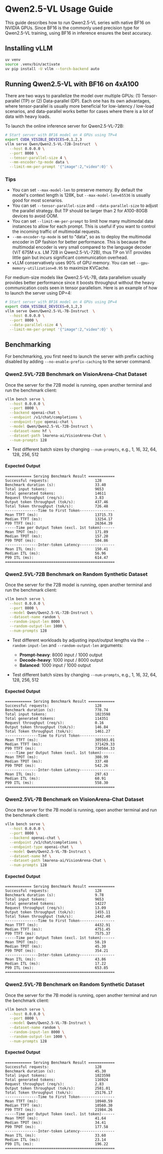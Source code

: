 # Qwen2.5-VL Usage Guide

This guide describes how to run Qwen2.5-VL series with native BF16 on NVIDIA GPUs. 
Since BF16 is the commonly used precision type for Qwen2.5-VL training, using BF16 in inference ensures the best accuracy.


## Installing vLLM

```bash
uv venv
source .venv/bin/activate
uv pip install -U vllm --torch-backend auto
```

## Running Qwen2.5-VL with BF16 on 4xA100

There are two ways to parallelize the model over multiple GPUs: (1) Tensor-parallel (TP) or (2) Data-parallel (DP). Each one has its own advantages, where tensor-parallel is usually more beneficial for low-latency / low-load scenarios, and data-parallel works better for cases where there is a lot of data with heavy loads.

To launch the online inference server for Qwen2.5-VL-72B:

```bash
# Start server with BF16 model on 4 GPUs using TP=4
export CUDA_VISIBLE_DEVICES=0,1,2,3
vllm serve Qwen/Qwen2.5-VL-72B-Instruct  \
  --host 0.0.0.0 \
  --port 8000 \
  --tensor-parallel-size 4 \
  --mm-encoder-tp-mode data \
  --limit-mm-per-prompt '{"image":2,"video":0}' \

```
### Tips
- You can set `--max-model-len` to preserve memory. By default the model's context length is 128K, but `--max-model-len=65536` is usually good for most scenarios.
- You can set `--tensor-parallel-size` and `--data-parallel-size` to adjust the parallel strategy. But TP should be larger than 2 for A100-80GB devices to avoid OOM.
- You can set `--limit-mm-per-prompt` to limit how many multimodal data instances to allow for each prompt. This is useful if you want to control the incoming traffic of multimodal requests.
- `--mm-encoder-tp-mode` is set to "data", so as to deploy the multimodal encoder in DP fashion for better performance. This is because the multimodal encoder is very small compared to the language decoder (ViT 675M v.s. LM 72B in Qwen2.5-VL-72B), thus TP on ViT provides little gain but incurs significant communication overhead.  
- vLLM conservatively uses 90% of GPU memory. You can set `--gpu-memory-utilization=0.95` to maximize KVCache.


For medium-size models like Qwen2.5-VL-7B, data parallelism usually provides better performance since it boosts throughput without the heavy communication costs seen in tensor parallelism. Here is an example of how to launch the server using DP=4:

```bash
# Start server with BF16 model on 4 GPUs using DP=4
export CUDA_VISIBLE_DEVICES=0,1,2,3
vllm serve Qwen/Qwen2.5-VL-7B-Instruct  \
  --host 0.0.0.0 \
  --port 8000 \
  --data-parallel-size 4 \
  --limit-mm-per-prompt '{"image":2,"video":0}' \
```

## Benchmarking

For benchmarking, you first need to launch the server with prefix caching disabled by adding `--no-enable-prefix-caching` to the server command.

### Qwen2.5VL-72B Benchmark on VisionArena-Chat Dataset

Once the server for the 72B model is running, open another terminal and run the benchmark client:

```bash
vllm bench serve \
  --host 0.0.0.0 \
  --port 8000 \
  --backend openai-chat \
  --endpoint /v1/chat/completions \
  --endpoint-type openai-chat \
  --model Qwen/Qwen2.5-VL-72B-Instruct \
  --dataset-name hf \
  --dataset-path lmarena-ai/VisionArena-Chat \
  --num-prompts 128 
```
* Test different batch sizes by changing `--num-prompts`, e.g., 1, 16, 32, 64, 128, 256, 512

#### Expected Output


```shell
============ Serving Benchmark Result ============
Successful requests:                     128
Benchmark duration (s):                  33.40
Total input tokens:                      9653
Total generated tokens:                  14611
Request throughput (req/s):              3.83
Output token throughput (tok/s):         437.46
Total Token throughput (tok/s):          726.48
---------------Time to First Token----------------
Mean TTFT (ms):                          13715.73
Median TTFT (ms):                        13254.17
P99 TTFT (ms):                           26364.39
-----Time per Output Token (excl. 1st token)------
Mean TPOT (ms):                          171.89
Median TPOT (ms):                        157.20
P99 TPOT (ms):                           504.86
---------------Inter-token Latency----------------
Mean ITL (ms):                           150.41
Median ITL (ms):                         56.96
P99 ITL (ms):                            614.47
==================================================

```

### Qwen2.5VL-72B Benchmark on Random Synthetic Dataset

Once the server for the 72B model is running, open another terminal and run the benchmark client:

```bash
vllm bench serve \
  --host 0.0.0.0 \
  --port 8000 \
  --model Qwen/Qwen2.5-VL-72B-Instruct \
  --dataset-name random \
  --random-input-len 8000 \
  --random-output-len 1000 \
  --num-prompts 128 
```

* Test different workloads by adjusting input/output lengths via the `--random-input-len` and `--random-output-len` arguments:
    - **Prompt-heavy**: 8000 input / 1000 output
    - **Decode-heavy**: 1000 input / 8000 output  
    - **Balanced**: 1000 input / 1000 output

* Test different batch sizes by changing `--num-prompts`, e.g., 1, 16, 32, 64, 128, 256, 512


#### Expected Output

```shell
============ Serving Benchmark Result ============
Successful requests:                     128
Benchmark duration (s):                  778.74
Total input tokens:                      1023598
Total generated tokens:                  114351
Request throughput (req/s):              0.16
Output token throughput (tok/s):         146.84
Total Token throughput (tok/s):          1461.27
---------------Time to First Token----------------
Mean TTFT (ms):                          305503.01
Median TTFT (ms):                        371429.33
P99 TTFT (ms):                           730584.33
-----Time per Output Token (excl. 1st token)------
Mean TPOT (ms):                          308.99
Median TPOT (ms):                        337.48
P99 TPOT (ms):                           542.26
---------------Inter-token Latency----------------
Mean ITL (ms):                           297.63
Median ITL (ms):                         60.91
P99 ITL (ms):                            558.30
==================================================
```



### Qwen2.5VL-7B Benchmark on VisionArena-Chat Dataset

Once the server for the 7B model is running, open another terminal and run the benchmark client:

```bash
vllm bench serve \
  --host 0.0.0.0 \
  --port 8000 \
  --backend openai-chat \
  --endpoint /v1/chat/completions \
  --endpoint-type openai-chat \
  --model Qwen/Qwen2.5-VL-7B-Instruct \
  --dataset-name hf \
  --dataset-path lmarena-ai/VisionArena-Chat \
  --num-prompts 128 
```

#### Expected Output

```shell
============ Serving Benchmark Result ============
Successful requests:                     128
Benchmark duration (s):                  9.78
Total input tokens:                      9653
Total generated tokens:                  14227
Request throughput (req/s):              13.09
Output token throughput (tok/s):         1455.11
Total Token throughput (tok/s):          2442.40
---------------Time to First Token----------------
Mean TTFT (ms):                          4432.91
Median TTFT (ms):                        4751.45
P99 TTFT (ms):                           7575.37
-----Time per Output Token (excl. 1st token)------
Mean TPOT (ms):                          58.19
Median TPOT (ms):                        45.30
P99 TPOT (ms):                           354.21
---------------Inter-token Latency----------------
Mean ITL (ms):                           43.86
Median ITL (ms):                         17.22
P99 ITL (ms):                            653.85
==================================================
```

### Qwen2.5VL-7B Benchmark on Random Synthetic Dataset

Once the server for the 7B model is running, open another terminal and run the benchmark client:

```bash
vllm bench serve \
  --host 0.0.0.0 \
  --port 8000 \
  --model Qwen/Qwen2.5-VL-7B-Instruct \
  --dataset-name random \
  --random-input-len 8000 \
  --random-output-len 1000 \
  --num-prompts 128 
```

#### Expected Output

```shell
============ Serving Benchmark Result ============
Successful requests:                     128
Benchmark duration (s):                  45.30
Total input tokens:                      1023598
Total generated tokens:                  116924
Request throughput (req/s):              2.83
Output token throughput (tok/s):         2581.01
Total Token throughput (tok/s):          25176.17
---------------Time to First Token----------------
Mean TTFT (ms):                          10940.59
Median TTFT (ms):                        10560.30
P99 TTFT (ms):                           21984.26
-----Time per Output Token (excl. 1st token)------
Mean TPOT (ms):                          41.64
Median TPOT (ms):                        34.41
P99 TPOT (ms):                           177.58
---------------Inter-token Latency----------------
Mean ITL (ms):                           33.60
Median ITL (ms):                         23.14
P99 ITL (ms):                            196.22
==================================================
```
